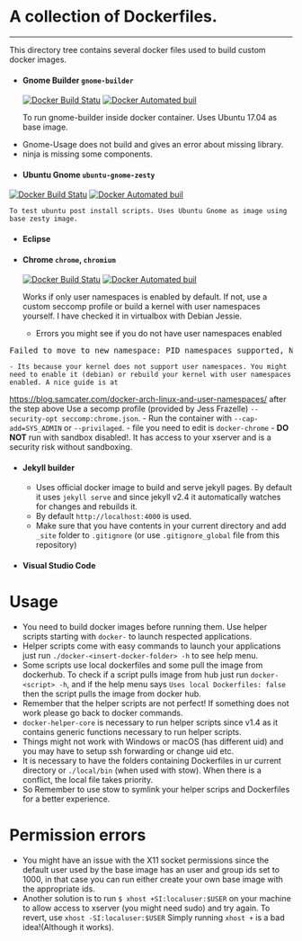 # A collection of Dockerfiles.
---
This directory tree contains several docker files used to build custom docker images.
* ####  Gnome Builder `gnome-builder`  
  [![Docker Build Statu](https://img.shields.io/docker/build/tprasadtp/gnome-builder.svg)](https://hub.docker.com/r/tprasadtp/gnome-builder) [![Docker Automated buil](https://img.shields.io/docker/automated/tprasadtp/gnome-builder.svg)](https://hub.docker.com/r/tprasadtp/gnome-builder/)

  To run gnome-builder inside docker container. Uses Ubuntu  17.04 as base image.
 - Gnome-Usage does not build and gives an error about missing library.
 - ninja is missing some components.
* #### Ubuntu Gnome `ubuntu-gnome-zesty`  
[![Docker Build Statu](https://img.shields.io/docker/build/tprasadtp/ubuntu-gnome-desktop.svg)](https://hub.docker.com/r/tprasadtp/ubuntu-gnome-desktop) [![Docker Automated buil](https://img.shields.io/docker/automated/tprasadtp/ubuntu-gnome-desktop.svg)](https://hub.docker.com/r/tprasadtp/ubuntu-gnome-desktop/)

    To test ubuntu post install scripts. Uses Ubuntu Gnome as image using base zesty image.

* #### Eclipse
* #### Chrome `chrome`, `chromium`
  [![Docker Build Statu](https://img.shields.io/docker/build/tprasadtp/chrome.svg)](https://hub.docker.com/r/tprasadtp/chrome)  [![Docker Automated buil](https://img.shields.io/docker/automated/tprasadtp/chrome.svg)](https://hub.docker.com/r/tprasadtp/chrome/)

  Works if only user namespaces is enabled by default. If not, use a custom seccomp profile or build a kernel with user namespaces yourself. I have checked it in virtualbox with Debian Jessie.
    - Errors you might see if you do not have user namespaces enabled
<pre>
Failed to move to new namespace: PID namespaces supported, Network namespace supported, but failed: errno = Operation not permitted</pre>
    - Its because your kernel does not support user namespaces. You might need to enable it (debian) or rebuild your kernel with user namespaces enabled. A nice guide is at
https://blog.samcater.com/docker-arch-linux-and-user-namespaces/
after the step above Use a secomp profile (provided by Jess Frazelle) `--security-opt seccomp:chrome.json`.
    - Run the container with `--cap-add=SYS_ADMIN` or `--privilaged`.
    - file you need to edit is `docker-chrome`
    - **DO NOT** run with sandbox disabled!. It has access to your xserver and is a security risk without sandboxing.

* #### Jekyll builder
  - Uses official docker image to build and serve jekyll pages. By default it uses `jekyll serve` and since jekyll v2.4  it automatically watches for changes and rebuilds it.
  - By default `http://localhost:4000` is used.
  - Make sure that you have contents in your current directory and add `_site` folder to `.gitignore` (or use `.gitignore_global` file from this repository)

* #### Visual Studio Code



# Usage
* You need to build docker images before running them. Use helper scripts starting with `docker-` to launch respected applications.
* Helper scripts come with easy commands to launch your applications just run `./docker-<insert-docker-folder> -h` to see help menu.
*  Some scripts use local dockerfiles and some pull the image from dockerhub. To check if a script pulls image from hub just run `docker-<script> -h`, and if the help menu says `Uses local Dockerfiles: false` then the script pulls the image from docker hub.
* Remember that the helper scripts are not perfect! If something does not work please go back to docker commands.
* `docker-helper-core` is necessary to run helper scripts since v1.4 as it contains generic functions necessary to run helper scripts.
* Things might not work with Windows or macOS (has different uid) and you may have to setup ssh forwarding or change uid etc.
* It is necessary to have the folders containing Dockerfiles in ur current directory or `./local/bin` (when used with stow). When there is a conflict, the local file takes priority.
* So Remember to use stow to symlink your helper scrips and Dockerfiles for a better experience.

# Permission errors
* You might have an issue with the X11 socket permissions since the default user used by the base image has an user and group ids set to 1000, in that case you can run either create your own base image with the appropriate ids.
* Another solution is to run `$ xhost +SI:localuser:$USER` on your machine to allow access to xserver (you might need sudo) and try again. To revert, use `xhost -SI:localuser:$USER`
Simply running `xhost +` is a bad idea!(Although it works).  
